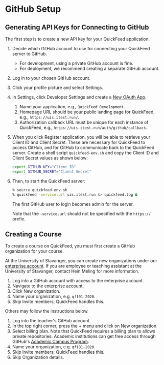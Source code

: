 # GitHub Setup

## Generating API Keys for Connecting to GitHub

The first step is to create a new API key for your QuickFeed application.

1. Decide which GitHub account to use for connecting your QuickFeed server to GitHub.
   - For development, using a private GitHub account is fine.
   - For deployment, we recommend creating a separate GitHub account.
2. Log in to your chosen GitHub account.
3. Click your profile picture and select Settings.
4. In Settings, click Developer Settings and create a [New OAuth App](https://docs.github.com/en/developers/apps/building-oauth-apps/creating-an-oauth-app).
    1. Name your application, e.g., `QuickFeed Development`.
    2. Homepage URL should be your public landing page for QuickFeed, e.g., `https://uis.itest.run/`.
    3. Authorization callback URL must be unique for each instance of QuickFeed, e.g., `https://uis.itest.run/auth/github/callback`.
5. When you click Register application, you will be able to retrieve your Client ID and Client Secret.
   These are necessary for QuickFeed to access GitHub, and for GitHub to communicate back to the QuickFeed server.
   Create a shell script `quickfeed-env.sh` and copy the Client ID and Client Secret values as shown below:

   ```sh
   export GITHUB_KEY="Client ID"
   export GITHUB_SECRET="Client Secret"
   ```

6. Then, to start the QuickFeed server:

   ```sh
   % source quickfeed-env.sh
   % quickfeed -service.url uis.itest.run &> quickfeed.log &
   ```

   The first GitHub user to login becomes admin for the server.

   Note that the `-service.url` should not be specified with the `https://` prefix.

## Creating a Course

To create a course on QuickFeed, you must first create a GitHub organization for your course.

At the University of Stavanger, you can create new organizations under our [enterprise account](https://github.com/enterprises/university-of-stavanger).
If you are employee or teaching assistant at the University of Stavanger, contact Hein Meling for more information.

1. Log into a GitHub account with access to the enterprise account.
2. Navigate to the [enterprise account](https://github.com/enterprises/university-of-stavanger).
3. Click New organization.
4. Name your organization, e.g. `qf101-2020`.
5. Skip Invite members; QuickFeed handles this.

Others may follow the instructions below.

1. Log into the teacher's GitHub account.
2. In the top right corner, press the + menu and click on New organization.
3. Select billing plan.
   Note that QuickFeed requires a billing plan to allows private repositories.
   Academic institutions can get free access through GitHub's [Academic Campus Program](https://education.github.com/schools).
4. Name your organization, e.g. `qf101-2020`.
5. Skip Invite members; QuickFeed handles this.
6. Skip Organization details.
